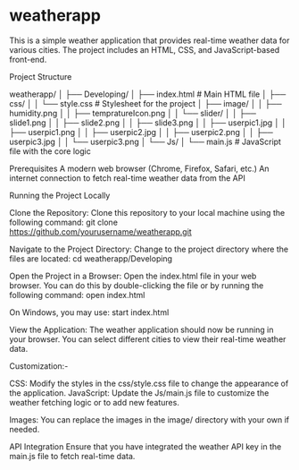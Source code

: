# weatherapp
This is a simple weather application that provides real-time weather data for various cities. The project includes an HTML, CSS, and JavaScript-based front-end.

Project Structure

weatherapp/
│
├── Developing/
│   ├── index.html           # Main HTML file
│   ├── css/
│   │   └── style.css        # Stylesheet for the project
│   ├── image/
│   │   ├── humidity.png
│   │   ├── tempratureIcon.png
│   │   └── slider/
│   │       ├── slide1.png
│   │       ├── slide2.png
│   │       ├── slide3.png
│   │       ├── userpic1.jpg
│   │       ├── userpic1.png
│   │       ├── userpic2.jpg
│   │       ├── userpic2.png
│   │       ├── userpic3.jpg
│   │       └── userpic3.png
│   └── Js/
│       └── main.js          # JavaScript file with the core logic


Prerequisites
A modern web browser (Chrome, Firefox, Safari, etc.)
An internet connection to fetch real-time weather data from the API

Running the Project Locally

Clone the Repository:
Clone this repository to your local machine using the following command:
git clone https://github.com/yourusername/weatherapp.git

Navigate to the Project Directory:
Change to the project directory where the files are located:
cd weatherapp/Developing

Open the Project in a Browser:
Open the index.html file in your web browser. You can do this by double-clicking the file or by running the following command:
open index.html

On Windows, you may use:
start index.html

View the Application:
The weather application should now be running in your browser. You can select different cities to view their real-time weather data.

Customization:-

CSS: Modify the styles in the css/style.css file to change the appearance of the application.
JavaScript: Update the Js/main.js file to customize the weather fetching logic or to add new features.

Images: You can replace the images in the image/ directory with your own if needed.


API Integration
Ensure that you have integrated the weather API key in the main.js file to fetch real-time data.
